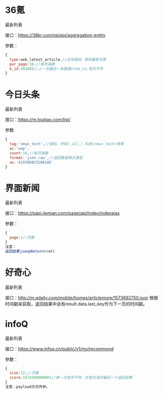 
36氪
======
最新列表

接口：https://36kr.com/pp/api/aggregation-entity

参数：
```javascript
{
  type:web_latest_article,//应该是H5 倒序最新文章
  per_page:10,//每页条数
  b_id:502685//上一页最后一条数据item_id,首页不传
}
```


今日头条
======
最新列表

接口：https://m.toutiao.com/list/

参数
```javascript
{
  tag:'news_tech',//类别，所有(_all_),科技(news_tech)等等
  ac:'wap',
  count:10,//每页条数
  format:'json_raw',//返回数据格式类型
  as:'A1559D8C520A1AE'
}
```

界面新闻
======
最新列表

接口：https://papi.jiemian.com/page/api/index/indexajax

参数：
```javascript
{
  page:1//页数
}
注意：
返回结果jsonpReturn(ret)
```

好奇心
=====
最新列表

接口：http://m.qdaily.com/mobile/homes/articlemore/1573692750.json
根据时间戳来获取，返回结果中会有result.data.last_key作为下一页的时间戳。

infoQ
=====
最新列表

接口：https://www.infoq.cn/public/v1/my/recommond

参数：
```javascript
{
  size:12,//页数
  score:1574208000001//第一次请求不传，非首次请求最后一个返回结果
}
注意：payload方式传参。
```







